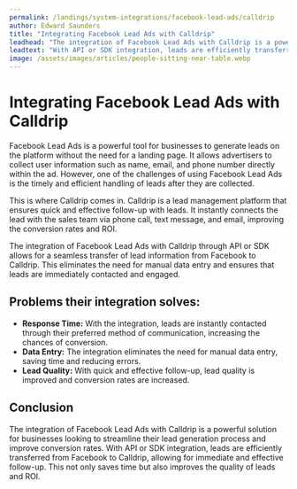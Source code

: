 ```yaml
---
permalink: /landings/system-integrations/facebook-lead-ads/calldrip
author: Edward Saunders
title: "Integrating Facebook Lead Ads with Calldrip"
leadhead: "The integration of Facebook Lead Ads with Calldrip is a powerful solution for businesses looking to streamline their lead generation process and improve conversion rates"
leadtext: "With API or SDK integration, leads are efficiently transferred from Facebook to Calldrip, allowing for immediate and effective follow-up. This not only saves time but also improves the quality of leads and ROI."
image: /assets/images/articles/people-sitting-near-table.webp
---
```

<div class="arttext">	<h1>Integrating Facebook Lead Ads with Calldrip</h1>
	<p>Facebook Lead Ads is a powerful tool for businesses to generate leads on the platform without the need for a landing page. It allows advertisers to collect user information such as name, email, and phone number directly within the ad. However, one of the challenges of using Facebook Lead Ads is the timely and efficient handling of leads after they are collected.</p>
	<p>This is where Calldrip comes in. Calldrip is a lead management platform that ensures quick and effective follow-up with leads. It instantly connects the lead with the sales team via phone call, text message, and email, improving the conversion rates and ROI.</p>
	<p>The integration of Facebook Lead Ads with Calldrip through API or SDK allows for a seamless transfer of lead information from Facebook to Calldrip. This eliminates the need for manual data entry and ensures that leads are immediately contacted and engaged.</p>
	<h2>Problems their integration solves:</h2>
	<ul>
		<li><strong>Response Time:</strong> With the integration, leads are instantly contacted through their preferred method of communication, increasing the chances of conversion.</li>
		<li><strong>Data Entry:</strong> The integration eliminates the need for manual data entry, saving time and reducing errors.</li>
		<li><strong>Lead Quality:</strong> With quick and effective follow-up, lead quality is improved and conversion rates are increased.</li>
	</ul>
	<h2>Conclusion</h2>
	<p>The integration of Facebook Lead Ads with Calldrip is a powerful solution for businesses looking to streamline their lead generation process and improve conversion rates. With API or SDK integration, leads are efficiently transferred from Facebook to Calldrip, allowing for immediate and effective follow-up. This not only saves time but also improves the quality of leads and ROI.</p>
</div>